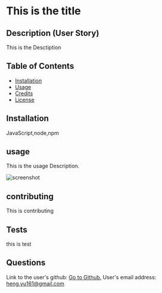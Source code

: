 # This is the title

## Description (User Story)

This is the Desctiption

## Table of Contents 

- [Installation](#installation)
- [Usage](#usage)
- [Credits](#credits)
- [License](#license)

## Installation
JavaScript,node,npm

## usage
This is the usage Description.

![screenshot](./assets/image/screenshot1.png)

## contributing
This is contributing

## Tests
this is test

## Questions
Link to the user's github: [Go to Github.](github.com/hengyu89)
User's email address: heng.yu161@gmail.com
